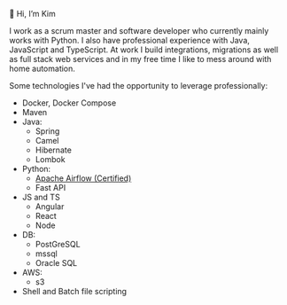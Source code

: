 👋 Hi, I’m Kim

I work as a scrum master and software developer who currently mainly works with Python. 
I also have professional experience with Java, JavaScript and TypeScript.
At work I build integrations, migrations as well as full stack web services 
and in my free time I like to mess around with home automation.

Some technologies I've had the opportunity to leverage professionally:

- Docker, Docker Compose
- Maven 
- Java:
  - Spring
  - Camel
  - Hibernate
  - Lombok
- Python:
  - [Apache Airflow (Certified)](https://www.credly.com/badges/4f83873e-ed57-4070-aa80-138ca6f45157/public_url)
  - Fast API
- JS and TS
  - Angular
  - React
  - Node
- DB:
  - PostGreSQL
  - mssql
  - Oracle SQL
- AWS:
  - s3 
- Shell and Batch file scripting
